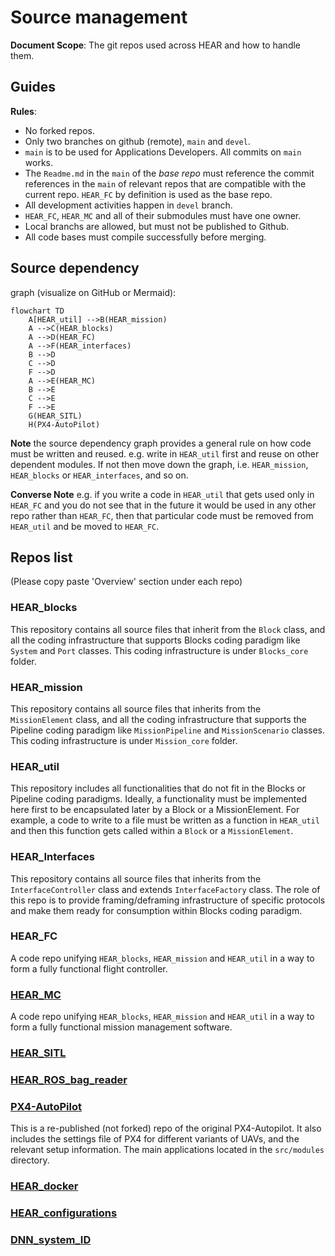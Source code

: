 # Source management
**Document Scope**: The git repos used across HEAR and how to handle them.

## Guides
**Rules**:
- No forked repos.
- Only two branches on github (remote), `main` and `devel`.
- `main` is to be used for Applications Developers. All commits on `main` works. 
- The `Readme.md` in the `main` of the *base repo* must reference the commit references in the `main` of relevant repos that are compatible with the current repo. `HEAR_FC` by definition is used as the base repo.
- All development activities happen in `devel` branch.
- `HEAR_FC`, `HEAR_MC` and all of their submodules must have one owner.
- Local branchs are allowed, but must not be published to Github.
- All code bases must compile successfully before merging.

## Source dependency 

graph (visualize on GitHub or Mermaid):

```mermaid
flowchart TD
    A[HEAR_util] -->B(HEAR_mission)
    A -->C(HEAR_blocks)
    A -->D(HEAR_FC)
    A -->F(HEAR_interfaces)
    B -->D
    C -->D
    F -->D
    A -->E(HEAR_MC)
    B -->E
    C -->E
    F -->E
    G(HEAR_SITL)
    H(PX4-AutoPilot)
```

**Note** the source dependency graph provides a general rule on how code must be written and reused. e.g. write in `HEAR_util` first and reuse on other dependent modules. If not then move down the graph, i.e. `HEAR_mission`, `HEAR_blocks` or `HEAR_interfaces`, and so on.

**Converse Note** e.g. if you write a code in `HEAR_util` that gets used only in `HEAR_FC` and you do not see that in the future it would be used in any other repo rather than `HEAR_FC`, then that particular code must be removed from `HEAR_util` and be moved to `HEAR_FC`.

## Repos list
(Please copy paste 'Overview' section under each repo)

### HEAR_blocks
This repository contains all source files that inherit from the `Block` class, and all the coding infrastructure that supports Blocks coding paradigm like `System` and `Port` classes. This coding infrastructure is under `Blocks_core` folder.

### HEAR_mission
This repository contains all source files that inherits from the `MissionElement` class, and all the coding infrastructure that supports the Pipeline coding paradigm like `MissionPipeline` and `MissionScenario` classes. This coding infrastructure is under `Mission_core` folder.

### HEAR_util
This repository includes all functionalities that do not fit in the Blocks or Pipeline coding paradigms. Ideally, a functionality must be implemented here first to be encapsulated later by a Block or a MissionElement. For example, a code to write to a file must be written as a function in `HEAR_util` and then this function gets called within a `Block` or a `MissionElement`.

### HEAR_Interfaces
This repository contains all source files that inherits from the `InterfaceController` class and extends `InterfaceFactory` class. The role of this repo is to provide framing/deframing infrastructure of specific protocols and make them ready for consumption within Blocks coding paradigm.

### HEAR_FC
A code repo unifying `HEAR_blocks`, `HEAR_mission` and `HEAR_util` in a way to form a fully functional flight controller.

### [HEAR_MC](https://github.com/HazemElrefaei/HEAR_MC)
A code repo unifying `HEAR_blocks`, `HEAR_mission` and `HEAR_util` in a way to form a fully functional mission management software.

### [HEAR_SITL](https://github.com/MChehadeh/HEAR_SITL)

### [HEAR_ROS_bag_reader]()

### [PX4-AutoPilot](https://github.com/Mu99-M/PX4-Autopilot)
This is a re-published (not forked) repo of the original PX4-Autopilot. It also includes the settings file of PX4 for different variants of UAVs, and the relevant setup information. The main applications located in the `src/modules` directory.

### [HEAR_docker]()

### [HEAR_configurations](https://github.com/MChehadeh/HEAR_configurations)

### [DNN_system_ID](https://github.com/abdullaayyad96/DNN_system_ID)

